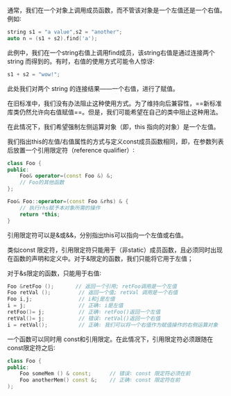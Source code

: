 
通常，我们在一个对象上调用成员函数，而不管该对象是一个左值还是一个右值。例如∶

```c++
string s1 = "a value",s2 = "another"; 
auto n = (s1 + s2).find('a');
```


此例中，我们在一个string右值上调用find成员，该string右值是通过连接两个 string 而得到的。有时，右值的使用方式可能令人惊讶∶

```c++
s1 + s2 = "wow!";
```

此处我们对两个 string 的连接结果——一个右值，进行了赋值。

在旧标准中，我们没有办法阻止这种使用方式。为了维持向后兼容性，==新标准库类仍然允许向右值赋值==。但是，我们可能希望在自己的类中阻止这种用法。

在此情况下，我们希望强制左侧运算对象（即，this 指向的对象）是一个左值。

我们指出this的左值/右值属性的方式与定义const成员函数相同，即，在参数列表后放置一个引用限定符（reference qualifier）∶

```c++
class Foo {
public:
    Foo& operator=(const Foo &) &;
    // Foo的其他函数
};

Foo& Foo::operator=(const Foo &rhs) & {
    // 执行rhs赋予本对象所需的操作
    return *this;
}
```

引用限定符可以是&或&&，分别指出this可以指向一个左值或右值。

类似const 限定符，引用限定符只能用于（非static）成员函数，且必须同时出现在函数的声明和定义中。对于&限定的函数，我们只能将它用于左值；

对于&s限定的函数，只能用于右值∶

```c++
Foo &retFoo ();       // 返回一个引用; retFoo调用是一个左值
Foo retVal ();         // 返回一个值; retVal 调用是一个右值
Foo i,j;               // i和j是左值 
i = j;                 // 正确∶ i是左值
retFoo()= j;           // 正确∶ retFoo()返回一个左值
retVal()= j;           // 错误∶ retVal()返回一个右值 
i = retVal();          // 正确∶ 我们可以将一个右值作为赋值操作的右侧运算对象
```

一个函数可以同时用 const和引用限定。在此情况下，引用限定符必须跟随在 const限定符之后∶

```c++
class Foo { 
public:
    Foo someMem () & const;      // 错误∶ const 限定符必须在前  
    Foo anotherMem() const &;    // 正确∶ const 限定符在前
);
```
